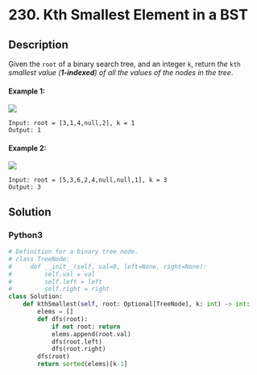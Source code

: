 # 230. Kth Smallest Element in a BST

## Description
Given the `root` of a binary search tree, and an integer `k`, return *the* `kth` *smallest value (**1-indexed**) of all the values of the nodes in the tree*.

#### Example 1:
![](https://assets.leetcode.com/uploads/2021/01/28/kthtree1.jpg)
```
Input: root = [3,1,4,null,2], k = 1
Output: 1
```

#### Example 2:
![](https://assets.leetcode.com/uploads/2021/01/28/kthtree2.jpg)
```
Input: root = [5,3,6,2,4,null,null,1], k = 3
Output: 3
```


## Solution

### Python3
```python
# Definition for a binary tree node.
# class TreeNode:
#     def __init__(self, val=0, left=None, right=None):
#         self.val = val
#         self.left = left
#         self.right = right
class Solution:
    def kthSmallest(self, root: Optional[TreeNode], k: int) -> int:
        elems = []
        def dfs(root):
            if not root: return
            elems.append(root.val)
            dfs(root.left)
            dfs(root.right)
        dfs(root)
        return sorted(elems)[k-1]
```